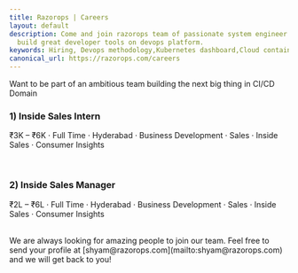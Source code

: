 ```yaml
---
title: Razorops | Careers
layout: default
description: Come and join razorops team of passionate system engineer to help us
  build great developer tools on devops platform.
keywords: Hiring, Devops methodology,Kubernetes dashboard,Cloud containers,Devops
canonical_url: https://razorops.com/careers
---
```


Want to be part of an ambitious team building the next big thing in CI/CD Domain



<h3>1) Inside Sales Intern</h3>

₹3K – ₹6K  · Full Time · Hyderabad · Business Development · Sales · Inside Sales · Consumer Insights    

<br>

<h3>2) Inside Sales Manager</h3>


₹2L – ₹6L  · Full Time · Hyderabad · Business Development · Sales · Inside Sales · Consumer Insights        



<br>
We are always looking for amazing people to join our team. Feel free to send your profile at [shyam@razorops.com](mailto:shyam@razorops.com)  and we will get back to you!

<br>
<br>